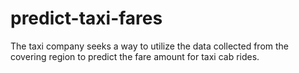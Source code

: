 # predict-taxi-fares
The taxi company seeks a way to utilize the data collected from the covering region to predict the fare amount for taxi cab rides.
